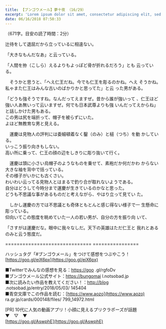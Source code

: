 ```yaml
---
title: 【ブンゴウメール】夢十夜 （16/29）
excerpt: 'Lorem ipsum dolor sit amet, consectetur adipiscing elit, sed do eiusmod tempor incididunt ut labore et dolore magna aliqua. Praesent elementum facilisis leo vel fringilla est ullamcorper eget. At imperdiet dui accumsan sit amet nulla facilisi morbi tempus.'
date: 06/16/2018 07:50:33
---
```


（671字。目安の読了時間：2分）

  
辻待をして退屈だから立っているに相違ない。

  
「大きなもんだなあ」と云っている。

  
「人間を拵（こしら）えるよりもよっぽど骨が折れるだろう」とも 云っている。

  
　そうかと思うと、「へえ仁王だね。今でも仁王を彫るのかね。へえ そうかね。私ゃまた仁王はみんな古いのばかりかと思ってた」と云 った男がある。

  
「どうも強そうですね。なんだってえますぜ。昔から誰が強いって 、仁王ほど強い人あ無いって云いますぜ。何でも日本武尊よりも強 いんだってえからね」と話しかけた男もある。  
この男は尻を端折って、帽子を被らずにいた。  
よほど無教育な男と見える。

  
　運慶は見物人の評判には委細頓着なく鑿（のみ）と槌（つち）を動 かしている。  
いっこう振り向きもしない。  
高い所に乗って、仁王の顔の辺をしきりに彫り抜いて行く。

  
　運慶は頭に小さい烏帽子のようなものを乗せて、素袍だか何だかわ からない大きな袖を背中で括っている。  
その様子がいかにも古くさい。  
わいわい云ってる見物人とはまるで釣り合が取れないようである。  
自分はどうして今時分まで運慶が生きているのかなと思った。  
どうも不思議な事があるものだと考えながら、やはり立って見てい た。

  
　しかし運慶の方では不思議とも奇体ともとんと感じ得ない様子で一 生懸命に彫っている。  
仰向いてこの態度を眺めていた一人の若い男が、自分の方を振り向 いて、

「さすがは運慶だな。眼中に我々なしだ。天下の英雄はただ仁王と 我れとあるのみと云う態度だ。

\============================== ================

ハッシュタグ「#ブンゴウメール」をつけて感想をつぶやこう！ [https://goo.gl/eiX6px](https://goo.gl/eiX6px)

■Twitterでみんなの感想を見る：[https://goo](https://goo) .gl/rgfoDv  
■ブンゴウメール公式サイト：[https://bungomai](https://bungomai) l.notsobad.jp  
■次に読みたい作品を教えてください！：[http://blog](http://blog) .notsobad.jp/entry/2018/05/03/ 145404  
■青空文庫でこの作品を読む：[https://www.aozo](https://www.aozo) ra.gr.jp/cards/000148/files/ 799\_14972.html

\[PR\] 10代に人気の動画アプリ！小顔に見えるプリクラポーズが話題  
▼　▽　▼  
[https://goo.gl/AswphE](https://goo.gl/AswphE)